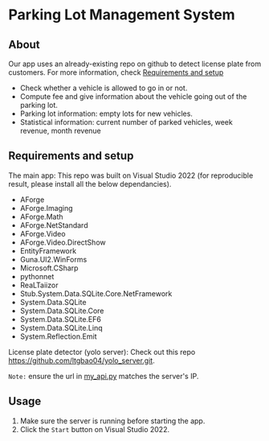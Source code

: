 # Parking Lot Management System

## About
Our app uses an already-existing repo on github to detect license plate from customers. For more information, check [Requirements and setup](#requirements-and-setup)

* Check whether a vehicle is allowed to go in or not.
* Compute fee and give information about the vehicle going out of the parking lot.
* Parking lot information: empty lots for new vehicles.
* Statistical information: current number of parked vehicles, week revenue, month revenue

## Requirements and setup
The main app: This repo was built on Visual Studio 2022 (for reproducible result, please install all the below dependancies).
- AForge
- AForge.Imaging
- AForge.Math
- AForge.NetStandard
- AForge.Video
- AForge.Video.DirectShow
- EntityFramework
- Guna.UI2.WinForms
- Microsoft.CSharp
- pythonnet
- ReaLTaiizor
- Stub.System.Data.SQLite.Core.NetFramework
- System.Data.SQLite
- System.Data.SQLite.Core
- System.Data.SQLite.EF6
- System.Data.SQLite.Linq
- System.Reflection.Emit

License plate detector (yolo server): Check out this repo https://github.com/ltgbao04/yolo_server.git.

`Note:` ensure the url in [my_api.py](backend/my_api.py) matches the server's IP.

## Usage
1. Make sure the server is running before starting the app.
2. Click the `Start` button on Visual Studio 2022.
